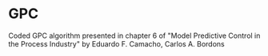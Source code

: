 # GPC
Coded GPC algorithm presented in chapter 6 of "Model Predictive Control in the Process Industry" by Eduardo F. Camacho, Carlos A. Bordons
